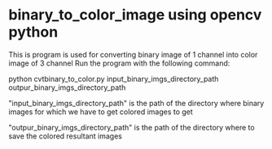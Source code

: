 # binary_to_color_image using opencv python
This is program is used for converting binary image of 1 channel into color image of 3 channel
Run the program with the following command:

python cvtbinary_to_color.py input_binary_imgs_directory_path outpur_binary_imgs_directory_path


"input_binary_imgs_directory_path" is the path of the directory where binary images for which we have to get colored images to get


"outpur_binary_imgs_directory_path" is the path of the directory where to save the colored resultant images


